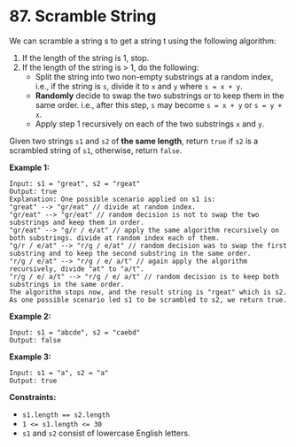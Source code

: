 # 87. Scramble String

We can scramble a string s to get a string t using the following algorithm:

1. If the length of the string is 1, stop.
2. If the length of the string is > 1, do the following:
   - Split the string into two non-empty substrings at a random index, i.e., if the string is `s`, divide it to `x` and `y` where `s = x + y`.
   - **Randomly** decide to swap the two substrings or to keep them in the same order. i.e., after this step, `s` may become `s = x + y` or `s = y + x`.
   - Apply step 1 recursively on each of the two substrings `x` and `y`.

Given two strings `s1` and `s2` of **the same length**, return `true` if `s2` is a scrambled string of `s1`, otherwise, return `false`.

**Example 1:**
```
Input: s1 = "great", s2 = "rgeat"
Output: true
Explanation: One possible scenario applied on s1 is:
"great" --> "gr/eat" // divide at random index.
"gr/eat" --> "gr/eat" // random decision is not to swap the two substrings and keep them in order.
"gr/eat" --> "g/r / e/at" // apply the same algorithm recursively on both substrings. divide at random index each of them.
"g/r / e/at" --> "r/g / e/at" // random decision was to swap the first substring and to keep the second substring in the same order.
"r/g / e/at" --> "r/g / e/ a/t" // again apply the algorithm recursively, divide "at" to "a/t".
"r/g / e/ a/t" --> "r/g / e/ a/t" // random decision is to keep both substrings in the same order.
The algorithm stops now, and the result string is "rgeat" which is s2.
As one possible scenario led s1 to be scrambled to s2, we return true.
```

**Example 2:**
```
Input: s1 = "abcde", s2 = "caebd"
Output: false
```

**Example 3:**
```
Input: s1 = "a", s2 = "a"
Output: true
```

**Constraints:**
- `s1.length == s2.length`
- `1 <= s1.length <= 30`
- `s1` and `s2` consist of lowercase English letters.